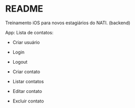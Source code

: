 # README

Treinamento iOS para novos estagiários do NATI. (backend)

App: Lista de contatos:

* Criar usuário

* Login

* Logout

* Criar contato

* Listar contatos

* Editar contato

* Excluir contato